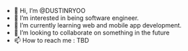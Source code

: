 - 👋 Hi, I’m @DUSTINRYOO
- 👀 I’m interested in being software engineer.
- 🌱 I’m currently learning web and mobile app development.
- 💞️ I’m looking to collaborate on something in the future
- 📫 How to reach me : TBD

<!---
DUSTINRYOO/DUSTINRYOO is a ✨ special ✨ repository because its `README.md` (this file) appears on your GitHub profile.
You can click the Preview link to take a look at your changes.
--->
